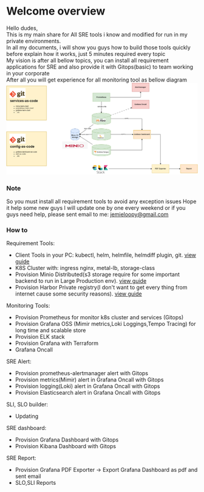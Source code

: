 # Welcome overview
Hello dudes,  
This is my main share for All SRE tools i know and modified for run in my private environments.  
In all my documents, i will show you guys how to build those tools quickly before explain how it works, just 5 minutes required every topic  
My vision is after all bellow topics, you can install all requirement applications for SRE and also provide it with Gitops(basic) to team working in your corporate  
After all you will get experience for all monitoring tool as bellow diagram
![alt text](https://github.com/JemieLoopy/sre-automation-sharing/blob/main/global-imgs/sre-tools.png?raw=true)

### Note  
So you must install all requirement tools  to avoid any exception issues
Hope it help some new guys 
I will update one by one every weekend or if you guys need help, please sent email to me: jemieloopy@gmail.com

### How to
Requirement Tools:
 - Client Tools in your PC: kubectl, helm, helmfile, helmdiff plugin, git. [view guide](https://github.com/JemieLoopy/sre-automation-sharing/tree/main/requirement-tools)
 - K8S Cluster with: ingress nginx, metal-lb, storage-class
 - Provision Minio Distributed(s3 storage require for some important backend to run in Large Production env). [view guide](https://github.com/JemieLoopy/sre-automation-sharing/tree/main/minio-distributed)
 - Provision Harbor Private registry(I don't want to get every thing from internet cause some security reasons). [view guide](https://github.com/JemieLoopy/sre-automation-sharing/tree/main/private-registry)

Monitoring Tools:
 - Provision Prometheus for monitor k8s cluster and services (Gitops)
 - Provision Grafana OSS (Mimir metrics,Loki Loggings,Tempo Tracing) for long time and scalable store
 - Provision ELK stack
 - Provision Grafana with Terraform
 - Grafana Oncall

SRE Alert:
 - Provision prometheus-alertmanager alert with Gitops
 - Provision metrics(Mimir) alert in Grafana Oncall with Gitops
 - Provision logging(Loki) alert in Grafana Oncall with Gitops
 - Provision Elasticsearch alert in Grafana Oncall with Gitops

SLI, SLO builder:
  - Updating

SRE dashboard:
  - Provision Grafana Dashboard with Gitops
  - Provision Kibana Dashboard with Gitops  

SRE Report:
 - Provision Grafana PDF Exporter -> Export Grafana Dashboard as pdf and sent email
 - SLO,SLI Reports

